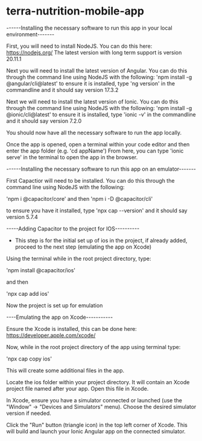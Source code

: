 # terra-nutrition-mobile-app

------Installing the necessary software to run this app in your local environment-------

First, you will need to install NodeJS. You can do this here: https://nodejs.org/
The latest version with long term support is version 20.11.1

Next you will need to install the latest version of Angular. You can do this through the command line using NodeJS with the following:
'npm install -g @angular/cli@latest'
to ensure it is installed, type 'ng version' in the commandline and it should say version 17.3.2

Next we will need to install the latest version of Ionic. You can do this through the command line using NodeJS with the following:
'npm install -g @ionic/cli@latest'
to ensure it is installed, type 'ionic -v' in the commandline and it should say version 7.2.0

You should now have all the necessary software to run the app locally.

Once the app is opened, open a terminal within your code editor and then enter the app folder (e.g. 'cd appName')
From here, you can type 'ionic serve' in the terminal to open the app in the browser.


------Installing the necessary software to run this app on an emulator-------

First Capactior will need to be installed. You can do this through the command line using NodeJS with the following:

'npm i @capacitor/core'
and then
'npm i -D @capacitor/cli'

to ensure you have it installed, type 'npx cap --version' and it should say version 5.7.4


-----Adding Capacitor to the project for IOS----------

- This step is for the initial set up of ios in the project, if already added, proceed to the next step (emulating the app on Xcode)

Using the terminal while in the root project directory, type:

'npm install @capacitor/ios'

and then

'npx cap add ios'

Now the project is set up for emulation


----Emulating the app on Xcode-----------

Ensure the Xcode is installed, this can be done here: https://developer.apple.com/xcode/

Now, while in the root project directory of the app using terminal type:

'npx cap copy ios'

This will create some additional files in the app.

Locate the ios folder within your project directory. It will contain an Xcode project file named after your app. Open this file in Xcode.

In Xcode, ensure you have a simulator connected or launched (use the "Window" -> "Devices and Simulators" menu). Choose the desired simulator version if needed.

Click the "Run" button (triangle icon) in the top left corner of Xcode. This will build and launch your Ionic Angular app on the connected simulator.

